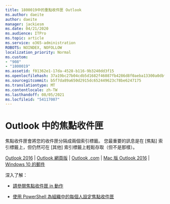 ```yaml
---
title: 1800019中的重點收件匣 Outlook
ms.author: daeite
author: daeite
manager: jackiesm
ms.date: 04/21/2020
ms.audience: ITPro
ms.topic: article
ms.service: o365-administration
ROBOTS: NOINDEX, NOFOLLOW
localization_priority: Normal
ms.custom:
- "908"
- "1800019"
ms.assetid: f01362e1-17da-4528-b116-9b3240dd3f15
ms.openlocfilehash: 37a19bc27b04cdb5d1682f46087fb4286d8f0aeba13300a0dbf3ca549d9dd402
ms.sourcegitcommit: b5f7da89a650d2915dc652449623c78be6247175
ms.translationtype: MT
ms.contentlocale: zh-TW
ms.lasthandoff: 08/05/2021
ms.locfileid: "54117007"
---
```

# <a name="focused-inbox-in-outlook"></a>Outlook 中的焦點收件匣

焦點收件匣會將您的收件匣分隔成兩個索引標籤。 您最重要的訊息是在 [焦點] 索引標籤上，但仍然可在 [其他] 索引標籤上輕鬆存取（但不是那樣）。
  
[Outlook 2016](https://go.microsoft.com/fwlink/p/?linkid=2002112&amp;clcid=0x409)  | [Outlook 網頁版](https://go.microsoft.com/fwlink/p/?linkid=2002113&amp;clcid=0x409)  | [Outlook .com](https://go.microsoft.com/fwlink/p/?linkid=2002012&amp;clcid=0x409)  | [Mac 版 Outlook 2016](https://go.microsoft.com/fwlink/p/?linkid=2002013&amp;clcid=0x409)  | [Windows 10 的郵件](https://go.microsoft.com/fwlink/p/?linkid=2001919&amp;clcid=0x409)
  
深入了解：
  
- [請參閱焦點收件匣 in 動作](https://go.microsoft.com/fwlink/p/?linkid=2002212&amp;clcid=0x409)

- [使用 PowerShell 為組織中的每個人設定焦點收件匣](https://go.microsoft.com/fwlink/p/?linkid=2002308&amp;clcid=0x409)
